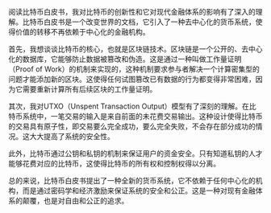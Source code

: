 阅读比特币白皮书，我对比特币的创新性和它对现代金融体系的影响有了深入的理解。比特币白皮书是一个改变世界的文档，它引入了一种去中心化的货币系统，使得价值的转移不再依赖于中心化的金融机构。

首先，我想谈谈比特币的核心，也就是区块链技术。区块链是一个公开的、去中心化的数据库，它能够防止数据被篡改和伪造。这是通过一种叫做工作量证明（Proof of Work）的机制来实现的，这种机制要求参与者解决一个计算密集型的问题才能添加新的区块。这使得任何试图篡改已有数据的行为都变得非常困难，因为它需要重新计算所有后续区块的工作量证明。

其次，我对UTXO（Unspent Transaction Output）模型有了深刻的理解。在比特币系统中，一笔交易的输入是来自前面的未花费交易输出。这种设计使得比特币的交易具有原子性，即交易要么完全成功，要么完全失败，不会存在部分成功的情况。这大大提高了系统的安全性。

此外，比特币通过公钥和私钥的机制来保证用户的资金安全。只有知道私钥的人才能够花费对应的比特币，这使得比特币的所有权和控制权得以分离。

总的来说，比特币白皮书提出了一种全新的货币系统，它不依赖于任何中心化的机构，而是通过密码学和经济激励来保证系统的安全和公正。这是一种对现有金融体系的颠覆，也是对自由和公正的追求。
